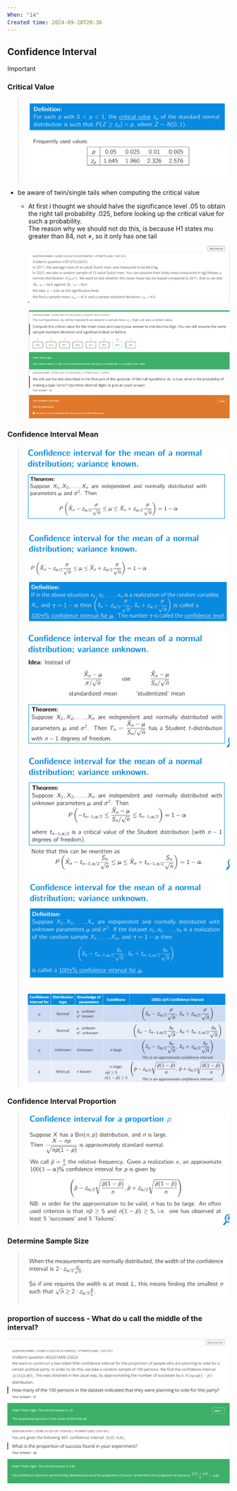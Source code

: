 ```yaml
---
When: "14"
Created time: 2024-09-20T20:36
---
```

## Confidence Interval

> [!important]
### Critical Value

> ![Untitled 82.png](../../../attachments/Untitled%2082.png)
- be aware of twin/single tails when computing the critical value
    - At first i thought we should halve the significance level .05 to obtain the right tail probability .025, before looking up the critical value for such a probability.  
        The reason why we should not do this, is because H1 states mu greater than 84, not ≠, so it only has one tail  
        
        ![Untitled 83.png](../../../attachments/Untitled%2083.png)
        
        ![Untitled 84.png](../../../attachments/Untitled%2084.png)
        
### Confidence Interval Mean

> ![Untitled 86.png](../../../attachments/Untitled%2086.png)
> 
> ![Untitled 87.png](../../../attachments/Untitled%2087.png)
> 
> ![Untitled 88.png](../../../attachments/Untitled%2088.png)
> 
> ![Untitled 89.png](../../../attachments/Untitled%2089.png)
> 
> ![Untitled 90.png](../../../attachments/Untitled%2090.png)
> 
> ![Untitled 85.png](../../../attachments/Untitled%2085.png)
### Confidence Interval Proportion

> ![Untitled 91.png](../../../attachments/Untitled%2091.png)
### Determine Sample Size

> ![Untitled 92.png](../../../attachments/Untitled%2092.png)
### proportion of success - What do u call the middle of the interval?
![Untitled 93.png](../../../attachments/Untitled%2093.png)
![Untitled 94.png](../../../attachments/Untitled%2094.png)